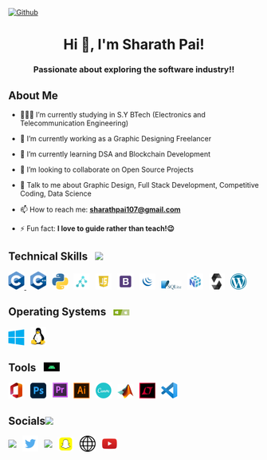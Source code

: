 
[![Github](https://img.shields.io/github/followers/Sharath1036?label=Follow&style=social)](https://github.com/Sharath1036)

<h1 align="center">Hi 👋, I'm Sharath Pai!</h1>
<h3 align="center">Passionate about exploring the software industry!!</h3>


<h2>
    About Me
</h2>

- 👨🏻‍🎓 I’m currently studying in S.Y BTech (Electronics and Telecommunication Engineering)
    
- 💎 I’m currently working as a Graphic Designing Freelancer

- 🌱 I’m currently learning DSA and Blockchain Development

- 👯 I’m looking to collaborate on Open Source Projects

- 💬 Talk to me about Graphic Design, Full Stack Development, Competitive Coding, Data Science 
    
- 📫 How to reach me: **sharathpai107@gmail.com**

- ⚡ Fun fact: **I love to guide rather than teach!😉**


<h2>
   Technical Skills &nbsp; <img src = "https://media2.giphy.com/media/QssGEmpkyEOhBCb7e1/giphy.gif?cid=ecf05e47a0n3gi1bfqntqmob8g9aid1oyj2wr3ds3mg700bl&rid=giphy.gif" width = 32px>
</h2>


<a href= "https://github.com/Sharath1036?tab=repositories&q=&type=&language=c&sort="> <img width ='32px' src ='https://raw.githubusercontent.com/Sharath1036/readme-icon-gen/main/cprogramming.png'> </a>
&nbsp;
<a> <img width ='32px' src ='https://raw.githubusercontent.com/Sharath1036/readme-icon-gen/main/cpp.png'> </a>
&nbsp;
<a> <img width ='32px' src ='https://raw.githubusercontent.com/Sharath1036/readme-icon-gen/main/python.png'> </a>
&nbsp;
<a> <img width ='32px' src ='https://raw.githubusercontent.com/Sharath1036/readme-icon-gen/main/dsalgo.png'> </a>
&nbsp;
<a> <img width ='32px' src ='https://raw.githubusercontent.com/Sharath1036/readme-icon-gen/main/javascript.png'> </a>
&nbsp;
<a> <img width ='32px' src ='https://raw.githubusercontent.com/Sharath1036/readme-icon-gen/main/bootstrap.png'> </a>
&nbsp;
<a> <img width ='32px' src ='https://raw.githubusercontent.com/Sharath1036/readme-icon-gen/main/jquery.png'> </a>
&nbsp;
<a> <img width ='40px' src= 'https://raw.githubusercontent.com/Sharath1036/readme-icon-gen/main/sqlite.png'> </a>
&nbsp;
<a> <img width ='32px' src ='https://raw.githubusercontent.com/Sharath1036/readme-icon-gen/main/numpy.png'> </a>
&nbsp;
<a> <img width ='32px' src ='https://raw.githubusercontent.com/Sharath1036/readme-icon-gen/main/solidity.png'> </a>
&nbsp;
<a> <img width ='32px' src ='https://raw.githubusercontent.com/Sharath1036/readme-icon-gen/main/wordpress.png'> </a>
&nbsp;

<h2>
   Operating Systems &nbsp; <img src = "https://raw.githubusercontent.com/Sharath1036/readme-icon-gen/main/operating-systems.gif" width = 32px>
</h2>

<a> <img width ='32px' src ='https://raw.githubusercontent.com/Sharath1036/readme-icon-gen/main/windows.png'> </a>
&nbsp;
<a> <img width ='32px' src ='https://raw.githubusercontent.com/Sharath1036/readme-icon-gen/main/linux.png'> </a>
&nbsp;

<h2>
   Tools &nbsp; <img src = "https://raw.githubusercontent.com/Sharath1036/readme-icon-gen/main/androidbot.gif" width = 32px>
</h2>

<a> <img width ='32px' src ='https://raw.githubusercontent.com/Sharath1036/readme-icon-gen/main/ms-office.png'> </a>
&nbsp;
<a> <img width ='32px' src ='https://raw.githubusercontent.com/Sharath1036/readme-icon-gen/main/adobephotoshop.png'> </a>
&nbsp;
<a> <img width ='32px' src ='https://raw.githubusercontent.com/Sharath1036/readme-icon-gen/main/adobepremierepro.png'> </a>
&nbsp;
<a> <img width ='32px' src ='https://raw.githubusercontent.com/Sharath1036/readme-icon-gen/main/adobeillustrator.png'> </a>
&nbsp;
<a> <img width ='32px' src ='https://raw.githubusercontent.com/Sharath1036/readme-icon-gen/main/canva.png'> </a>
&nbsp;
<a> <img width ='32px' src ='https://raw.githubusercontent.com/Sharath1036/readme-icon-gen/main/matlab.png'> </a>
&nbsp;
<a> <img width ='32px' src ='https://raw.githubusercontent.com/Sharath1036/readme-icon-gen/main/ltspice.png'> </a>
&nbsp;
<a> <img width ='32px' src ='https://raw.githubusercontent.com/Sharath1036/readme-icon-gen/main/vscode.png'> </a>
&nbsp;


<h2>
   Socials<img src='https://raw.githubusercontent.com/ShahriarShafin/ShahriarShafin/main/Assets/handshake.gif' width="100px">
</h2>

<a href = 'https://www.linkedin.com/in/sharathpai107'> <img width = '32px' align= 'center' src="https://raw.githubusercontent.com/rahulbanerjee26/githubAboutMeGenerator/main/icons/linked-in-alt.svg"/></a>
&nbsp;
<a href = 'https://www.twitter.com/Sharath1072'> <img width = '32px' align= 'center' src="https://raw.githubusercontent.com/Sharath1036/readme-icon-gen/main/twitter.png"/></a>
&nbsp;
<a href = 'https://www.instagram.com/sharath_1007'> <img width = '32px' align= 'center' src="https://raw.githubusercontent.com/rahulbanerjee26/githubAboutMeGenerator/main/icons/instagram.svg"/></a>
&nbsp;
<a href = 'https://www.snapchat.com/add/sharathpai1007?share_id=I4F_akzXfJw&locale=en-GB'> <img width = '32px' align= 'center' src="https://raw.githubusercontent.com/Sharath1036/readme-icon-gen/main/snapchat.png"/></a>
&nbsp;
<a href = 'https://www.swiftundergrads.ga'> <img width = '32px' align= 'center' src="https://raw.githubusercontent.com/Sharath1036/readme-icon-gen/main/site.png"/></a>
&nbsp;
<a href = 'https://www.youtube.com/channel/UCSdthXAKgdyz8l5HKeIV28Q'> <img width = '32px' align= 'center' src="https://raw.githubusercontent.com/Sharath1036/readme-icon-gen/main/youtube.png"/></a>
&nbsp;
<br>

